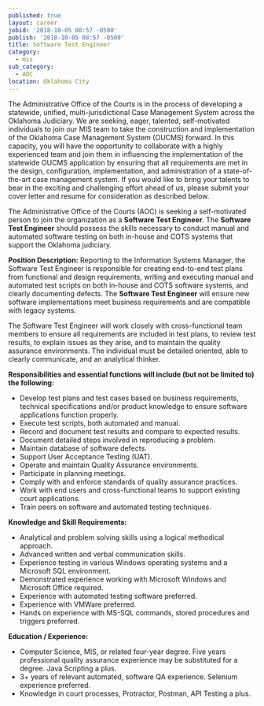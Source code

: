 ```yaml
---
published: true
layout: career
jobid: '2018-10-05 08:57 -0500'
publish: '2018-10-05 08:57 -0500'
title: Software Test Engineer
category:
  - mis
sub_category:
  - AOC
location: Oklahoma City
---
```

The Administrative Office of the Courts is in the process of developing a statewide, unified, multi-jurisdictional Case Management System across the Oklahoma Judiciary.  We are seeking, eager, talented, self-motivated individuals to join our MIS team to take the construction and implementation of the Oklahoma Case Management System (OUCMS) forward.  In this capacity, you will have the opportunity to collaborate with a highly experienced team and join them in influencing the implementation of the statewide OUCMS application by ensuring that all requirements are met in the design, configuration, implementation, and administration of a state-of-the-art case management system.  If you would like to bring your talents to bear in the exciting and challenging effort ahead of us, please submit your cover letter and resume for consideration as described below.

The Administrative Office of the Courts (AOC) is seeking a self-motivated person to join the organization as a **Software Test Engineer**.  The **Software Test Engineer** should possess the skills necessary to conduct manual and automated software testing on both in-house and COTS systems that support the Oklahoma judiciary.

**Position Description:**
Reporting to the Information Systems Manager, the Software Test Engineer is responsible for creating end-to-end test plans from functional and design requirements, writing and executing manual and automated test scripts on both in-house and COTS software systems, and clearly documenting defects. The **Software Test Engineer** will ensure new software implementations meet business requirements and are compatible with legacy systems. 

The Software Test Engineer will work closely with cross-functional team members to ensure all requirements are included in test plans, to review test results, to explain issues as they arise, and to maintain the quality assurance environments. The individual must be detailed oriented, able to clearly communicate, and an analytical thinker.

**Responsibilities and essential functions will include (but not be limited to) the following:**
- Develop test plans and test cases based on business requirements, technical specifications and/or product knowledge to ensure software applications function properly.
- Execute test scripts, both automated and manual.
- Record and document test results and compare to expected results.
- Document detailed steps involved in reproducing a problem.
- Maintain database of software defects.
- Support User Acceptance Testing (UAT).
- Operate and maintain Quality Assurance environments.
- Participate in planning meetings.
- Comply with and enforce standards of quality assurance practices. 
- Work with end users and cross-functional teams to support existing court applications.
- Train peers on software and automated testing techniques.

**Knowledge and Skill Requirements:**
- Analytical and problem solving skills using a logical methodical approach.
- Advanced written and verbal communication skills.
- Experience testing in various Windows operating systems and a Microsoft SQL environment.
- Demonstrated experience working with Microsoft Windows and Microsoft Office required.
- Experience with automated testing software preferred.
- Experience with VMWare preferred.
- Hands on experience with MS-SQL commands, stored procedures and triggers preferred.

**Education / Experience:**
- Computer Science, MIS, or related four-year degree.   Five years professional quality assurance experience may be substituted for a degree.  Java Scripting a plus.
- 3+ years of relevant automated, software QA experience.  Selenium experience preferred.
- Knowledge in court processes, Protractor, Postman, API Testing a plus.

